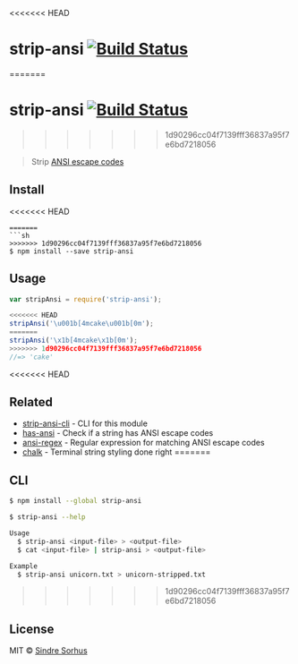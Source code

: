<<<<<<< HEAD
# strip-ansi [![Build Status](https://travis-ci.org/chalk/strip-ansi.svg?branch=master)](https://travis-ci.org/chalk/strip-ansi)
=======
# strip-ansi [![Build Status](https://travis-ci.org/sindresorhus/strip-ansi.svg?branch=master)](https://travis-ci.org/sindresorhus/strip-ansi)
>>>>>>> 1d90296cc04f7139fff36837a95f7e6bd7218056

> Strip [ANSI escape codes](http://en.wikipedia.org/wiki/ANSI_escape_code)


## Install

<<<<<<< HEAD
```
=======
```sh
>>>>>>> 1d90296cc04f7139fff36837a95f7e6bd7218056
$ npm install --save strip-ansi
```


## Usage

```js
var stripAnsi = require('strip-ansi');

<<<<<<< HEAD
stripAnsi('\u001b[4mcake\u001b[0m');
=======
stripAnsi('\x1b[4mcake\x1b[0m');
>>>>>>> 1d90296cc04f7139fff36837a95f7e6bd7218056
//=> 'cake'
```


<<<<<<< HEAD
## Related

- [strip-ansi-cli](https://github.com/chalk/strip-ansi-cli) - CLI for this module
- [has-ansi](https://github.com/chalk/has-ansi) - Check if a string has ANSI escape codes
- [ansi-regex](https://github.com/chalk/ansi-regex) - Regular expression for matching ANSI escape codes
- [chalk](https://github.com/chalk/chalk) - Terminal string styling done right
=======
## CLI

```sh
$ npm install --global strip-ansi
```

```sh
$ strip-ansi --help

Usage
  $ strip-ansi <input-file> > <output-file>
  $ cat <input-file> | strip-ansi > <output-file>

Example
  $ strip-ansi unicorn.txt > unicorn-stripped.txt
```
>>>>>>> 1d90296cc04f7139fff36837a95f7e6bd7218056


## License

MIT © [Sindre Sorhus](http://sindresorhus.com)
